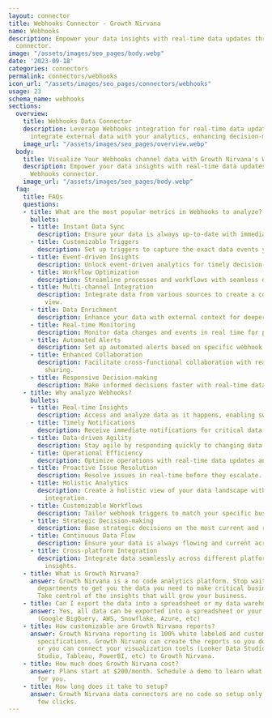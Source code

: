 ```yaml
---
layout: connector
title: Webhooks Connector - Growth Nirvana
name: Webhooks
description: Empower your data insights with real-time data updates through the Webhooks
  connector.
image: "/assets/images/seo_pages/body.webp"
date: '2023-09-18'
categories: connectors
permalink: connectors/webhooks
icon_url: "/assets/images/seo_pages/connectors/webhooks"
usage: 23
schema_name: webhooks
sections:
  overview:
    title: Webhooks Data Connector
    description: Leverage Webhooks integration for real-time data updates. Seamlessly
      integrate external data with your analytics, enhancing decision-making and responsiveness.
    image_url: "/assets/images/seo_pages/overview.webp"
  body:
    title: Visualize Your Webhooks channel data with Growth Nirvana's Webhooks Connector
    description: Empower your data insights with real-time data updates through the
      Webhooks connector.
    image_url: "/assets/images/seo_pages/body.webp"
  faq:
    title: FAQs
    questions:
    - title: What are the most popular metrics in Webhooks to analyze?
      bullets:
      - title: Instant Data Sync
        description: Ensure your data is always up-to-date with immediate synchronization.
      - title: Customizable Triggers
        description: Set up triggers to capture the exact data events you need.
      - title: Event-driven Insights
        description: Unlock event-driven analytics for timely decision-making.
      - title: Workflow Optimization
        description: Streamline processes and workflows with seamless data integration.
      - title: Multi-channel Integration
        description: Integrate data from various sources to create a comprehensive
          view.
      - title: Data Enrichment
        description: Enhance your data with external context for deeper insights.
      - title: Real-time Monitoring
        description: Monitor data changes and events in real time for proactive actions.
      - title: Automated Alerts
        description: Set up automated alerts based on specific webhook triggers.
      - title: Enhanced Collaboration
        description: Facilitate cross-functional collaboration with real-time data
          sharing.
      - title: Responsive Decision-making
        description: Make informed decisions faster with real-time data at your fingertips.
    - title: Why analyze Webhooks?
      bullets:
      - title: Real-time Insights
        description: Access and analyze data as it happens, enabling swift actions.
      - title: Timely Notifications
        description: Receive immediate notifications for critical data events.
      - title: Data-driven Agility
        description: Stay agile by responding quickly to changing data scenarios.
      - title: Operational Efficiency
        description: Optimize operations with real-time data updates and integrations.
      - title: Proactive Issue Resolution
        description: Resolve issues in real-time before they escalate.
      - title: Holistic Analytics
        description: Create a holistic view of your data landscape with real-time
          integration.
      - title: Customizable Workflows
        description: Tailor webhook triggers to match your specific business processes.
      - title: Strategic Decision-making
        description: Base strategic decisions on the most current and relevant data.
      - title: Continuous Data Flow
        description: Ensure your data is always flowing and current across systems.
      - title: Cross-platform Integration
        description: Integrate data seamlessly across different platforms for comprehensive
          insights.
    - title: What is Growth Nirvana?
      answer: Growth Nirvana is a no code analytics platform. Stop waiting for other
        departments to get you the data you need to make critical business decisions.
        Take control of the insights that will grow your business.
    - title: Can I export the data into a spreadsheet or my data warehouse?
      answer: Yes, all data can be exported into a spreadsheet or your data warehouse
        (Google BigQuery, AWS, Snowflake, Azure, etc)
    - title: How customizable are Growth Nirvana reports?
      answer: Growth Nirvana reporting is 100% white labeled and customized to your
        specifications. Growth Nirvana can create the reports so you don’t have to
        or you can connect your visualization tools (Looker Data Studio/Google Data
        Studio, Tableau, PowerBI, etc) to Growth Nirvana.
    - title: How much does Growth Nirvana cost?
      answer: Plans start at $200/month. Schedule a demo to learn what plan is best
        for you.
    - title: How long does it take to setup?
      answer: Growth Nirvana data connectors are no code so setup only requires a
        few clicks.
---
```

